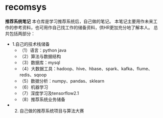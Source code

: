 # recomsys
**推荐系统笔记**
本仓库是学习推荐系统后，自己做的笔记。 本笔记主要用作未来工作的参考资料，也可用作自己找工作的储备资料，供HR更加充分地了解本人。 总共包括两部分：
- 1.自己的技术栈储备
  - （1）语言：python java
  - （2）算法与数据结构
  - （3）数据库：mysql
  - （4）大数据工具：hadoop、hive、hbase、spark、kafka、flume、redis、sqoop
  - （5）数据分析：numpy、pandas、sklearn
  - （6）机器学习
  - （7）深度学习及tensorflow2.1
  - （8）推荐系统业务储备
- 2. 自己做的推荐系统项目与算法大赛
  
